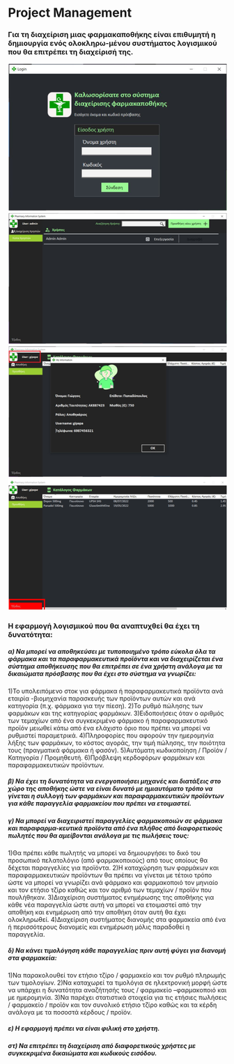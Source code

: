 # Project Management


### Για τη διαχείριση μιας φαρμακαποθήκης είναι επιθυμητή η δημιουργία ενός ολοκληρω-μένου συστήματος λογισμικού που θα επιτρέπει τη διαχείρισή της. 

![](images/Login.png)
![](images/Admin%20Panel.png)
![](images/whoami.png)
![](images/MedicineViewPanel.png)

### H εφαρμογή λογισμικού που θα αναπτυχθεί θα έχει τη δυνατότητα:
##### α) Να μπορεί να αποθηκεύσει με τυποποιημένο τρόπο εύκολα όλα τα φάρμακα και τα παραφαρμακευτικά  προϊόντα  και  να  διαχειρίζεται  ένα  σύστημα  αποθήκευσης  που  θα επιτρέπει σε ένα χρήστη ανάλογα με τα δικαιώματα πρόσβασης που θα έχει στο σύστημα να γνωρίζει:
   1)Το υπολειπόμενο στοκ για  φάρμακα ή παραφαρμακευτικά προϊόντα ανά εταιρία -βιομηχανία παρασκευής των προϊόντων αυτών και ανά κατηγορία (π.χ. φάρμακα για την πίεση).
   2)Το ρυθμό πώλησης των φαρμάκων και της κατηγορίας φαρμάκων.
   3)Ειδοποιήσεις όταν ο αριθμός των τεμαχίων από ένα συγκεκριμένο φάρμακο ή παραφαρμακευτικό προϊόν μειωθεί κάτω από ένα ελάχιστο όριο που πρέπει να μπορεί να ρυθμιστεί παραμετρικά.
   4)Πληροφορίες  που  αφορούν  την  ημερομηνία  λήξης  των  φαρμάκων,  το  κόστος αγοράς, την τιμή πώλησης, την ποιότητα τους (πραγματικά φάρμακα ή φασόν).
   5)Αυτόματη κωδικοποίηση / Προϊόν / Κατηγορία / Προμηθευτή.
   6)Πρόβλεψη κερδοφόρων φαρμάκων και παραφαρμακευτικών προϊόντων.
##### β) Να έχει τη δυνατότητα να ενεργοποιήσει μηχανές και διατάξεις στο χώρο της αποθήκης ώστε να είναι δυνατό με ημιαυτόματο τρόπο να γίνεται η συλλογή των φαρμάκων και παραφαρμακευτικών  προϊόντων  για  κάθε  παραγγελία  φαρμακείου  που  πρέπει  να ετοιμαστεί.
##### γ) Να μπορεί να διαχειριστεί παραγγελίες φαρμακοποιών σε φάρμακα και παραφαρμα-κευτικά  προϊόντα  από  ένα  πλήθος  από  διαφορετικούς  πωλητές  που  θα  αμείβονται ανάλογα με τις πωλήσεις τους:
   1)Θα πρέπει κάθε πωλητής να μπορεί να δημιουργήσει το δικό του προσωπικό πελατολόγιο (από φαρμακοποιούς) από τους οποίους θα δέχεται παραγγελίες για προϊόντα.
   2)Η καταχώρηση των φαρμάκων και παραφαρμακευτικών προϊόντων θα πρέπει να γίνεται με τέτοιο τρόπο ώστε να μπορεί να γνωρίζει ανά φάρμακο και φαρμακοποιό τον μηνιαίο και τον ετήσιο τζίρο καθώς και τον αριθμό των τεμαχίων / προϊόν που πουλήθηκαν.
   3)Διαχείριση συστήματος ενημέρωσης της αποθήκης για κάθε νέα παραγγελία ώστε αυτή να μπορεί να ετοιμαστεί από την αποθήκη και ενημέρωση από την αποθήκη όταν αυτή θα έχει ολοκληρωθεί.
   4)Διαχείριση  συστήματος  διανομής  στα  φαρμακεία  από  ένα  ή  περισσότερους διανομείς και ενημέρωση μόλις παραδοθεί η παραγγελία.
##### δ) Να κάνει τιμολόγηση κάθε παραγγελίας πριν αυτή φύγει για διανομή στα φαρμακεία:
   1)Να παρακολουθεί τον ετήσιο τζίρο / φαρμακείο και τον ρυθμό πληρωμής των τιμολογίων.
   2)Να καταχωρεί τα τιμολόγια σε ηλεκτρονική μορφή ώστε να υπάρχει η δυνατότητα αναζήτησής τους / φαρμακείο –φαρμακοποιό και με ημερομηνία.
   3)Να παρέχει στατιστικά στοιχεία για τις ετήσιες πωλήσεις / φαρμακείο / προϊόν και τον συνολικό ετήσιο τζίρο καθώς και τα κέρδη ανάλογα με τα ποσοστά κέρδους / προϊόν.
##### ε) Η εφαρμογή πρέπει να είναι φιλική στο χρήστη.
##### στ) Να επιτρέπει τη διαχείριση από διαφορετικούς χρήστες με συγκεκριμένα δικαιώματα και κωδικούς εισόδου.
